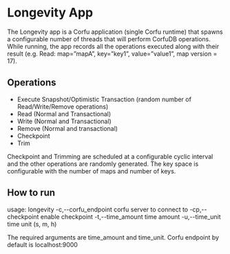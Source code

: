 # Longevity App

The Longevity app is a Corfu application (single Corfu runtime) that spawns a configurable number of threads that will perform CorfuDB operations. While running, the app records all the operations executed along with their result (e.g. Read: map=”mapA”, key=”key1”, value=”value1”, map version = 17).

## Operations
* Execute Snapshot/Optimistic Transaction (random number of Read/Write/Remove operations)
* Read (Normal and Transactional)
* Write (Normal and Transactional)
* Remove (Normal and transactional)
* Checkpoint
* Trim

Checkpoint and Trimming are scheduled at a configurable cyclic interval and the other operations are randomly generated. The key space is configurable with the number of maps and number of keys.

## How to run

usage: longevity
 -c,--corfu_endpoint <arg>   corfu server to connect to
 -cp,--checkpoint            enable checkpoint
 -t,--time_amount <arg>      time amount
 -u,--time_unit <arg>        time unit (s, m, h)

The required arguments are time_amount and time_unit. Corfu endpoint by default is localhost:9000


